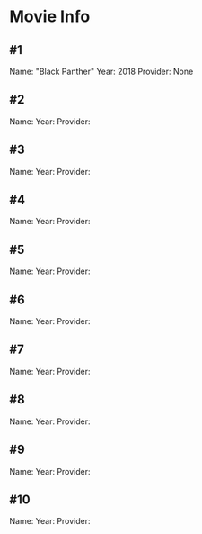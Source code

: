 # Movie Info

## #1
Name: "Black Panther"
Year: 2018
Provider: None

## #2
Name:
Year:
Provider: 

## #3
Name:
Year:
Provider: 

## #4
Name:
Year:
Provider: 

## #5
Name: 
Year:
Provider: 

## #6
Name: 
Year:
Provider: 

## #7
Name:
Year:
Provider: 

## #8
Name:
Year:
Provider: 

## #9
Name:
Year:
Provider: 

## #10
Name:
Year:
Provider: 
